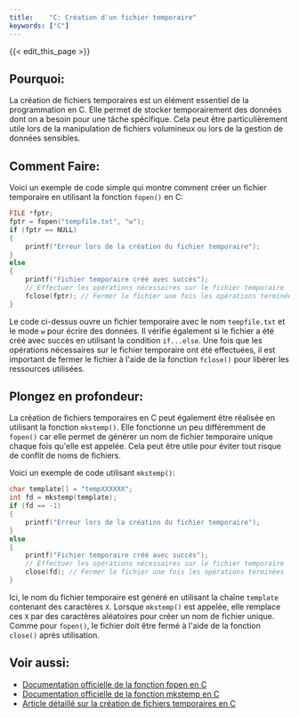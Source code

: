 ```yaml
---
title:    "C: Création d'un fichier temporaire"
keywords: ["C"]
---
```


{{< edit_this_page >}}

## Pourquoi: 
La création de fichiers temporaires est un élément essentiel de la programmation en C. Elle permet de stocker temporairement des données dont on a besoin pour une tâche spécifique. Cela peut être particulièrement utile lors de la manipulation de fichiers volumineux ou lors de la gestion de données sensibles.

## Comment Faire: 
Voici un exemple de code simple qui montre comment créer un fichier temporaire en utilisant la fonction `fopen()` en C:

```C
FILE *fptr;
fptr = fopen("tempfile.txt", "w");
if (fptr == NULL)
{
    printf("Erreur lors de la création du fichier temporaire");
}
else
{
    printf("Fichier temporaire créé avec succès");
    // Effectuer les opérations nécessaires sur le fichier temporaire
    fclose(fptr); // Fermer le fichier une fois les opérations terminées
}
```

Le code ci-dessus ouvre un fichier temporaire avec le nom `tempfile.txt` et le mode `w` pour écrire des données. Il vérifie également si le fichier a été créé avec succès en utilisant la condition `if...else`. Une fois que les opérations nécessaires sur le fichier temporaire ont été effectuées, il est important de fermer le fichier à l'aide de la fonction `fclose()` pour libérer les ressources utilisées.

## Plongez en profondeur: 
La création de fichiers temporaires en C peut également être réalisée en utilisant la fonction `mkstemp()`. Elle fonctionne un peu différemment de `fopen()` car elle permet de générer un nom de fichier temporaire unique chaque fois qu'elle est appelée. Cela peut être utile pour éviter tout risque de conflit de noms de fichiers.

Voici un exemple de code utilisant `mkstemp()`:

```C
char template[] = "tempXXXXXX";
int fd = mkstemp(template);
if (fd == -1)
{
    printf("Erreur lors de la création du fichier temporaire");
}
else
{
    printf("Fichier temporaire créé avec succès");
    // Effectuer les opérations nécessaires sur le fichier temporaire
    close(fd); // Fermer le fichier une fois les opérations terminées
}
```

Ici, le nom du fichier temporaire est généré en utilisant la chaîne `template` contenant des caractères `X`. Lorsque `mkstemp()` est appelée, elle remplace ces `X` par des caractères aléatoires pour créer un nom de fichier unique. Comme pour `fopen()`, le fichier doit être fermé à l'aide de la fonction `close()` après utilisation.

## Voir aussi:
- [Documentation officielle de la fonction fopen en C](https://www.cplusplus.com/reference/cstdio/fopen/)
- [Documentation officielle de la fonction mkstemp en C](https://www.cplusplus.com/reference/cstdlib/mkstemp/)
- [Article détaillé sur la création de fichiers temporaires en C](https://www.gnu.org/software/libc/manual/html_node/Temporary-Files.html)